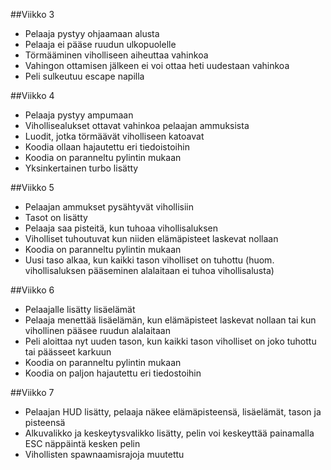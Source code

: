 ##Viikko 3
- Pelaaja pystyy ohjaamaan alusta
- Pelaaja ei pääse ruudun ulkopuolelle
- Törmääminen viholliseen aiheuttaa vahinkoa
- Vahingon ottamisen jälkeen ei voi ottaa heti uudestaan vahinkoa
- Peli sulkeutuu escape napilla

##Viikko 4
- Pelaaja pystyy ampumaan
- Vihollisealukset ottavat vahinkoa pelaajan ammuksista
- Luodit, jotka törmäävät viholliseen katoavat
- Koodia ollaan hajautettu eri tiedoistoihin
- Koodia on paranneltu pylintin mukaan
- Yksinkertainen turbo lisätty

##Viikko 5
- Pelaajan ammukset pysähtyvät vihollisiin
- Tasot on lisätty
- Pelaaja saa pisteitä, kun tuhoaa vihollisaluksen
- Viholliset tuhoutuvat kun niiden elämäpisteet laskevat nollaan
- Koodia on paranneltu pylintin mukaan
- Uusi taso alkaa, kun kaikki tason viholliset on tuhottu (huom. vihollisaluksen pääseminen alalaitaan ei tuhoa vihollisalusta)

##Viikko 6
- Pelaajalle lisätty lisäelämät
- Pelaaja menettää lisäelämän, kun elämäpisteet laskevat nollaan tai kun vihollinen pääsee ruudun alalaitaan
- Peli aloittaa nyt uuden tason, kun kaikki tason viholliset on joko tuhottu tai päässeet karkuun
- Koodia on paranneltu pylintin mukaan
- Koodia on paljon hajautettu eri tiedostoihin

##Viikko 7
- Pelaajan HUD lisätty, pelaaja näkee elämäpisteensä, lisäelämät, tason ja pisteensä
- Alkuvalikko ja keskeytysvalikko lisätty, pelin voi keskeyttää painamalla ESC näppäintä kesken pelin
- Vihollisten spawnaamisrajoja muutettu
